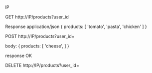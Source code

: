 IP

GET http://IP/products?user_id

Response application/json
{
    products: [
        'tomato',
        'pasta',
        'chicken'
    ]
}

POST http://IP/products?user_id=

body: {
    products: [
        'cheese',
    ]
}

response OK

DELETE http://IP/products?user_id=